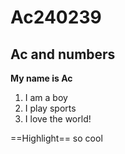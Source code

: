 # Ac240239
## Ac and numbers

**My name is Ac**

1. I am a boy
2. I play sports
3. I love the world!

==Highlight==
so cool
